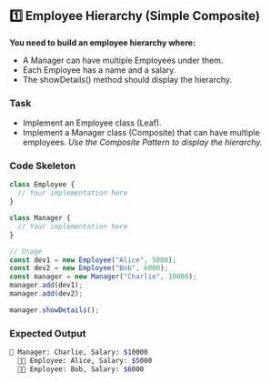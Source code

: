 ## 1️⃣ Employee Hierarchy (Simple Composite)
**You need to build an employee hierarchy where:**
- A Manager can have multiple Employees under them.
- Each Employee has a name and a salary.
- The showDetails() method should display the hierarchy.
### Task
- Implement an Employee class (Leaf).
- Implement a Manager class (Composite) that can have multiple employees.
*Use the Composite Pattern to display the hierarchy.*
### Code Skeleton
```javascript
class Employee {
  // Your implementation here
}

class Manager {
  // Your implementation here
}

// Usage
const dev1 = new Employee("Alice", 5000);
const dev2 = new Employee("Bob", 6000);
const manager = new Manager("Charlie", 10000);
manager.add(dev1);
manager.add(dev2);

manager.showDetails();
```
### Expected Output

```sh
👤 Manager: Charlie, Salary: $10000
  👨‍💻 Employee: Alice, Salary: $5000
  👨‍💻 Employee: Bob, Salary: $6000
```